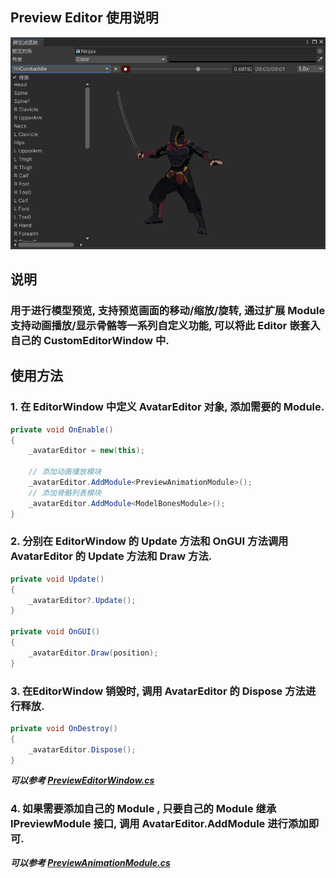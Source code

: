 Preview Editor 使用说明
---
![1.png](src/1.png)
## 说明

### 用于进行模型预览, 支持预览画面的移动/缩放/旋转, 通过扩展 Module 支持动画播放/显示骨骼等一系列自定义功能, 可以将此 Editor 嵌套入自己的 CustomEditorWindow 中.

## 使用方法

### 1. 在 EditorWindow 中定义 AvatarEditor 对象, 添加需要的 Module.
```csharp
private void OnEnable()
{
    _avatarEditor = new(this);
    
    // 添加动画播放模块
    _avatarEditor.AddModule<PreviewAnimationModule>();
    // 添加骨骼列表模块
    _avatarEditor.AddModule<ModelBonesModule>();
}
```

### 2. 分别在 EditorWindow 的 Update 方法和 OnGUI 方法调用 AvatarEditor 的 Update 方法和 Draw 方法.
```csharp
private void Update()
{
    _avatarEditor?.Update();
}

private void OnGUI()
{
    _avatarEditor.Draw(position);
}
```

### 3. 在EditorWindow 销毁时, 调用 AvatarEditor 的 Dispose 方法进行释放.
```csharp
private void OnDestroy()
{
    _avatarEditor.Dispose();
}
```
***可以参考 [PreviewEditorWindow.cs](../PreviewEditorWindow.cs)***

### 4. 如果需要添加自己的 Module , 只要自己的 Module 继承 IPreviewModule 接口, 调用 AvatarEditor.AddModule 进行添加即可.

***可以参考 [PreviewAnimationModule.cs](../Module/PreviewAnimationModule.cs)***